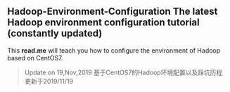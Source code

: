 **Hadoop-Environment-Configuration**
The latest Hadoop environment configuration tutorial (constantly updated)  
-----
This **read.me** will teach you how to configure the environment of Hadoop based on CentOS7.
>Update on 19,Nov,2019
基于CentOS7的Hadoop环境配置以及踩坑历程
>更新于2019/11/19
